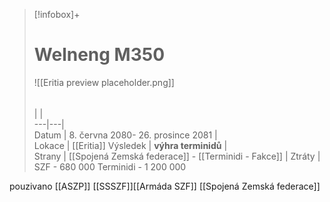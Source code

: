 > [!infobox]+  
> # Welneng M350
> ![[Eritia preview placeholder.png]]  
> ######  
>  |  |  
> ---|---|   
> Datum | 8. června 2080- 26. prosince 2081 |  
> Lokace |   [[Eritia]]
> Výsledek | **výhra terminidů** |  
> Strany |  [[Spojená Zemská federace]] - [[Terminidi - Fakce]] |
> Ztráty | SZF - 680 000      Terminidi - 1 200 000

pouzivano [[ASZP]] [[SSSZF]][[Armáda SZF]] [[Spojená Zemská federace]]
